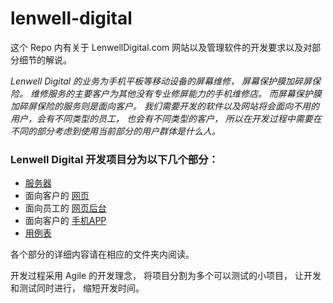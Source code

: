 # lenwell-digital

这个 Repo 内有关于 LenwellDigital.com 网站以及管理软件的开发要求以及对部分细节的解说。

*Lenwell Digital 的业务为手机平板等移动设备的屏幕维修， 屏幕保护膜加碎屏保险。 维修服务的主要客户为其他没有专业修屏能力的手机维修店。 而屏幕保护膜加碎屏保险的服务则是面向客户。 我们需要开发的软件以及网站将会面向不用的用户，会有不同类型的员工， 也会有不同类型的客户， 所以在开发过程中需要在不同的部分考虑到使用当前部分的用户群体是什么人。*


### Lenwell Digital 开发项目分为以下几个部分：
-   [服务器](./服务器/README.MD)
-   面向客户的 [网页](./网页/README.MD)
-   面向员工的 [网页后台](./网页后台/README.MD)
-   面向客户的 [手机APP](./手机APP/README.MD)
-   [用例表](./用例表.MD) 

各个部分的详细内容请在相应的文件夹内阅读。

开发过程采用 Agile 的开发理念， 将项目分割为多个可以测试的小项目， 让开发和测试同时进行， 缩短开发时间。
